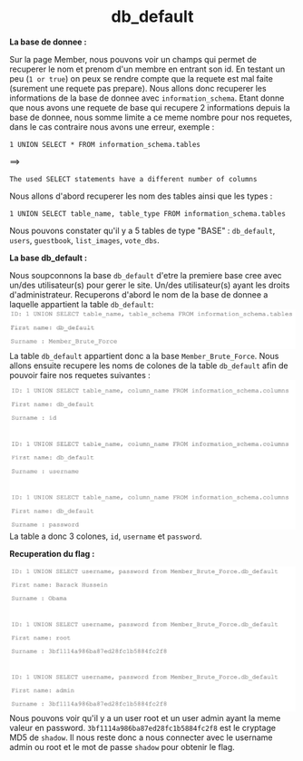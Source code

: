 <h1 align="center">
db_default
</h1>

<p><b> La base de donnee : </b></p>

Sur la page Member, nous pouvons voir un champs qui permet de recuperer le nom et prenom d'un membre en entrant son id.
En testant un peu (`1 or true`) on peux se rendre compte que la requete est mal faite (surement une requete pas prepare).
Nous allons donc recuperer les informations de la base de donnee avec `information_schema`.
Etant donne que nous avons une requete de base qui recupere 2 informations depuis la base de donnee, nous somme limite a ce meme nombre pour nos requetes, dans le cas contraire nous avons une erreur, exemple :
```
1 UNION SELECT * FROM information_schema.tables
```
==> 
```
The used SELECT statements have a different number of columns
```

Nous allons d'abord recuperer les nom des tables ainsi que les types : 
```
1 UNION SELECT table_name, table_type FROM information_schema.tables
```
Nous pouvons constater qu'il y a 5 tables de type "BASE" : `db_default`, `users`, `guestbook`, `list_images`, `vote_dbs`.

<p><b> La base db_default :</b></p>

Nous soupconnons la base `db_default` d'etre la premiere base cree avec un/des utilisateur(s) pour gerer le site. Un/des utilisateur(s) ayant les droits d'administrateur.
Recuperons d'abord le nom de la base de donnee a laquelle appartient la table `db_default`:
![base_db_default](../../assets/base_db_default.png)
La table `db_default` appartient donc a la base `Member_Brute_Force`.
Nous allons ensuite recupere les noms de colones de la table `db_default` afin de pouvoir faire nos requetes suivantes :
![columns_db_default](../../assets/columns_db_default.png)
La table a donc 3 colones, `id`, `username` et `password`.
<p><b> Recuperation du flag :</b></p>

![names_db_default](../../assets/names_db_default.png)
Nous pouvons voir qu'il y a un user root et un user admin ayant la meme valeur en password.
`3bf1114a986ba87ed28fc1b5884fc2f8` est le cryptage MD5 de `shadow`.
Il nous reste donc a nous connecter avec le username admin ou root et le mot de passe `shadow` pour obtenir le flag.
